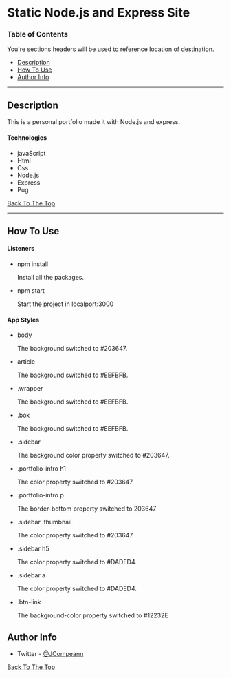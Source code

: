 # Static Node.js and Express Site

### Table of Contents
You're sections headers will be used to reference location of destination.

- [Description](#description)
- [How To Use](#how-to-use)
- [Author Info](#author-info)

---

## Description

This is a personal portfolio made it with Node.js and express.

#### Technologies

- javaScript
- Html
- Css
- Node.js
- Express
- Pug

[Back To The Top](#static-node.js-and-express-site)

---

## How To Use

#### Listeners
- npm install

    Install all the packages.

- npm start 

    Start the project in localport:3000


#### App Styles

- body

    The background switched to #203647.
    
- article

    The background switched to #EEFBFB.

- .wrapper

    The background switched to #EEFBFB.

- .box

    The background switched to #EEFBFB.

- .sidebar

    The background color property switched to #203647.

- .portfolio-intro h1

    The color property switched to #203647

- .portfolio-intro p

    The  border-bottom property switched to 203647

- .sidebar .thumbnail

    The color property switched to #203647.

- .sidebar h5

    The color property switched to #DADED4.

- .sidebar a

    The color property switched to #DADED4.

- .btn-link

    The background-color property switched to #12232E


## Author Info

- Twitter - [@JCompeann](https://twitter.com/JCompeann)

[Back To The Top](#static-node.js-and-express-site)

